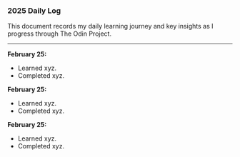 ### **2025 Daily Log**

This document records my daily learning journey and key insights as I progress through The Odin Project.

---

**February 25:**

- Learned xyz.
- Completed xyz.

**February 25:**

- Learned xyz.
- Completed xyz.

**February 25:**

- Learned xyz.
- Completed xyz.
